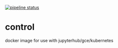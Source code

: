 [![pipeline status](https://gitlab.com/guthridge_informatics/control/badges/master/pipeline.svg)](https://gitlab.com/guthridge_informatics/control/commits/master)
# control


docker image for use with jupyterhub/gce/kubernetes